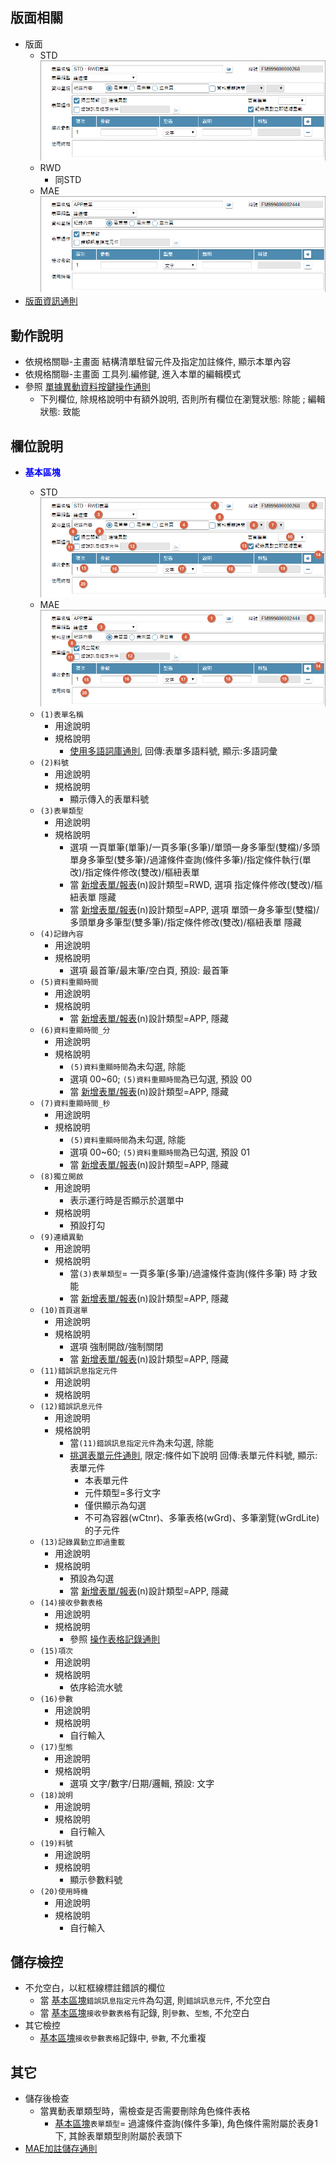 ## <div id="layout">版面相關</div>
* 版面
    * STD</br>
        ![pic][image_form_STD]
    * RWD
        * 同STD
    * MAE</br>
        ![pic][image_form_MAE]
* [版面資訊通則][link_ruleother1]
		
## <div id="form-action">動作說明</div>
* 依規格關聯-主畫面 結構清單駐留元件及指定加註條件, 顯示本單內容
* 依規格關聯-主畫面 工具列.編修鍵, 進入本單的編輯模式
* 參照 [單據異動資料按鍵操作通則][link_rulebutton2]
    * 下列欄位, 除規格說明中有額外說明, 否則所有欄位在瀏覽狀態: 除能 ; 編輯狀態: 致能

## <div id="object-desc">欄位說明</div>
* <p id="fieldbreak1" style="color:blue;font-weight:bold">基本區塊</p>

    * STD</br>
        ![pic][image_fieldbreak1_STD]
    * MAE</br>
        ![pic][image_fieldbreak1_MAE]
    * `(1)表單名稱`
        * 用途說明
        * 規格說明
            * [使用多語詞庫通則][link_ruledialog2], 回傳:表單多語料號, 顯示:多語詞彙
    * `(2)料號`
        * 用途說明
        * 規格說明
            * 顯示傳入的表單料號
    * `(3)表單類型`
        * 用途說明
        * 規格說明
            * 選項 一頁單筆(單筆)/一頁多筆(多筆)/單頭一身多筆型(雙檔)/多頭單身多筆型(雙多筆)/過濾條件查詢(條件多筆)/指定條件執行(單改)/指定條件修改(雙改)/樞紐表單
            * 當 [新增表單/報表][link_AddFormReport_fieldbreak1](n)設計類型=RWD, 選項 指定條件修改(雙改)/樞紐表單 隱藏
            * 當 [新增表單/報表][link_AddFormReport_fieldbreak1](n)設計類型=APP, 選項 單頭一身多筆型(雙檔)/多頭單身多筆型(雙多筆)/指定條件修改(雙改)/樞紐表單 隱藏
    * `(4)記錄內容`
        * 用途說明
        * 規格說明
            * 選項 最首筆/最末筆/空白頁, 預設: 最首筆
    * `(5)資料重顯時間`
        * 用途說明
        * 規格說明
            * 當 [新增表單/報表][link_AddFormReport_fieldbreak1](n)設計類型=APP, 隱藏
    * `(6)資料重顯時間_分`
        * 用途說明
        * 規格說明
            * `(5)資料重顯時間`為未勾選, 除能
            * 選項 00~60; `(5)資料重顯時間`為已勾選, 預設 00
            * 當 [新增表單/報表][link_AddFormReport_fieldbreak1](n)設計類型=APP, 隱藏
    * `(7)資料重顯時間_秒`
        * 用途說明
        * 規格說明
            * `(5)資料重顯時間`為未勾選, 除能
            * 選項 00~60; `(5)資料重顯時間`為已勾選, 預設 01
            * 當 [新增表單/報表][link_AddFormReport_fieldbreak1](n)設計類型=APP, 隱藏
    * `(8)獨立開啟`
        * 用途說明
            * 表示運行時是否顯示於選單中
        * 規格說明    
            * 預設打勾
    * `(9)連續異動`
        * 用途說明
        * 規格說明     
            * 當`(3)表單類型`= 一頁多筆(多筆)/過濾條件查詢(條件多筆) 時 才致能
            * 當 [新增表單/報表][link_AddFormReport_fieldbreak1](n)設計類型=APP, 隱藏
    * `(10)首頁選單`
        * 用途說明
        * 規格說明
            * 選項 強制開啟/強制關閉
            * 當 [新增表單/報表][link_AddFormReport_fieldbreak1](n)設計類型=APP, 隱藏
    * `(11)錯誤訊息指定元件`
        * 用途說明
        * 規格說明
    * `(12)錯誤訊息元件`
        * 用途說明
        * 規格說明
            * 當`(11)錯誤訊息指定元件`為未勾選, 除能
            * [挑選表單元件通則][link_ruledialog7], 限定:條件如下說明 回傳:表單元件料號, 顯示:表單元件
                * 本表單元件
                * 元件類型=多行文字
                * 僅供顯示為勾選
                * 不可為容器(wCtnr)、多筆表格(wGrd)、多筆瀏覽(wGrdLite)的子元件
    * `(13)記錄異動立即過重載`
        * 用途說明
        * 規格說明
            * 預設為勾選
            * 當 [新增表單/報表][link_AddFormReport_fieldbreak1](n)設計類型=APP, 隱藏
    * `(14)接收參數表格`
        * 用途說明
        * 規格說明
            * 參照 [操作表格記錄通則][link_rulebutton3]
    * `(15)項次`
        * 用途說明
        * 規格說明
            * 依序給流水號
    * `(16)參數`
        * 用途說明
        * 規格說明
            * 自行輸入
    * `(17)型態`
        * 用途說明
        * 規格說明
            * 選項 文字/數字/日期/邏輯, 預設: 文字
    * `(18)說明`
        * 用途說明
        * 規格說明
            * 自行輸入
    * `(19)料號`
        * 用途說明
        * 規格說明
            * 顯示參數料號
    * `(20)使用時機`
        * 用途說明
        * 規格說明
            * 自行輸入

## <div id="save-action">儲存檢控</div>
* 不允空白，以紅框線標註錯誤的欄位
    * 當 [基本區塊][link_fieldbreak1]`錯誤訊息指定元件`為勾選, 則`錯誤訊息元件`, 不允空白
    * 當 [基本區塊][link_fieldbreak1]`接收參數表格`有記錄, 則`參數`、`型態`, 不允空白
* 其它檢控
    * [基本區塊][link_fieldbreak1]`接收參數表格`記錄中, `參數`, 不允重複

## <div id="other-desc">其它</div>
* 儲存後檢查
    * 當異動表單類型時，需檢查是否需要刪除角色條件表格
        * [基本區塊][link_fieldbreak1]`表單類型`= 過濾條件查詢(條件多筆), 角色條件需附屬於表身1下, 其餘表單類型則附屬於表頭下
* [MAE加註儲存通則][link_ruleother5]

<!-- 圖片 -->
[image_form_STD]:attachment/FormAnnotation_STD.png
[image_form_MAE]:attachment/FormAnnotation_MAE.png
[image_fieldbreak1_STD]:attachment/fieldbreak1_STD.png
[image_fieldbreak1_MAE]:attachment/fieldbreak1_MAE.png

<!-- 超連結 -->
[link_ruleother1]:../RulesOther/README#ruleother1 "共用通則_其它/版面資訊通則"
[link_ruledialog2]:../RulesDialog/README#ruledialog2 "共用通則_開啟單據/使用多語詞庫通則"
[link_ruledialog7]:../RulesDialog/README#ruledialog7 "共用通則_開啟單據/挑選表單元件通則"
[link_rulebutton2]:../RulesButton/README#rulebutton2 "共用通則_按鍵/單據異動資料按鍵操作通則"
[link_rulebutton3]:../RulesButton/README#rulebutton3 "共用通則_按鍵操作/操作表格記錄通則"
[link_fieldbreak1]:#fieldbreak1 "欄位說明/基本區塊"
[link_ruleother5]:../RulesOther/README#ruleother5 "共用通則_其它/MAE加註儲存通則"
[link_AddFormReport_fieldbreak1]:../AddFormReport/README#fieldbreak1 "新增表單/報表/區塊1"